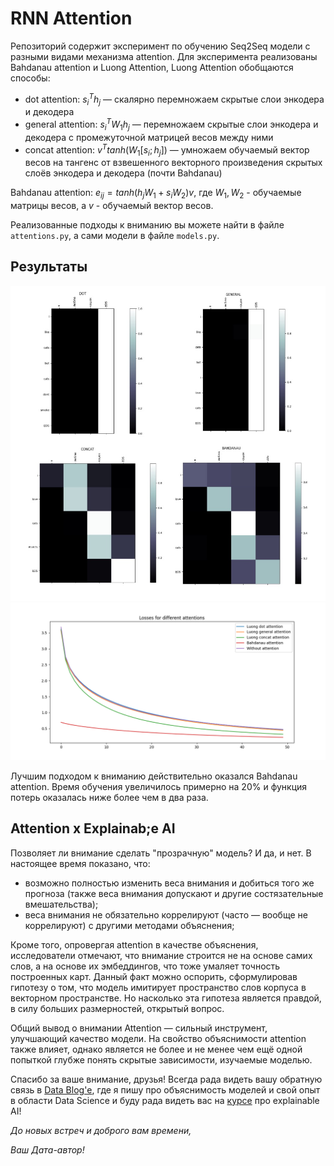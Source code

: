 # RNN Attention

Репозиторий содержит эксперимент по обучению Seq2Seq модели с разными видами механизма attention. 
Для эксперимента реализованы Bahdanau attention и Luong Attention, Luong Attention обобщаются способы: 

- dot attention: $s_i^Th_j$ — скалярно перемножаем скрытые слои энкодера и декодера
- general attention: $s_i^TW_1h_j$ —  перемножаем скрытые слои энкодера и декодера с промежуточной матрицей весов между ними
- concat attention: $v^Ttanh(W_1[s_i;h_j])$ — умножаем обучаемый вектор весов на тангенс от взвешенного векторного произведения скрытых слоёв энкодера и декодера (почти Bahdanau)

Bahdanau attention: $e_{ij} = tanh(h_jW_1 + s_iW_2)v$, где $W_1, W_2$ - обучаемые матрицы весов, а $v$ - обучаемый вектор весов.

Реализованные подходы к вниманию вы можете найти в файле `attentions.py`, а сами модели в файле `models.py`.

## Результаты
![](results/All_results.jpg)
![](results/Losses.png)

Лучшим подходом к вниманию действительно оказался Bahdanau attention. Время обучения увеличилось примерно на 20% и функция потерь оказалась ниже более чем в два раза. 

## Attention x Explainab;e AI
Позволяет ли внимание сделать "прозрачную" модель? И да, и нет. 
 В настоящее время показано, что:

- возможно полностью изменить веса внимания и добиться того же прогноза (также веса внимания допускают и другие состязательные вмешательства);
- веса внимания не обязательно коррелируют (часто — вообще не коррелируют) с другими методами объяснения;

Кроме того, опровергая attention в качестве объяснения, исследователи отмечают, что внимание строится не на основе самих слов, а на основе их эмбеддингов, что тоже умаляет точность построенных карт. Данный факт можно оспорить, сформулировав гипотезу о том, что модель имитирует пространство слов корпуса в векторном пространстве. Но насколько эта гипотеза является правдой, в силу больших размерностей, открытый вопрос. 

Общий вывод о внимании
Attention — сильный инструмент, улучшающий качество модели. На свойство объяснимости attention также влияет, однако является не более и не менее чем ещё одной попыткой глубже понять скрытые зависимости, изучаемые моделью.


Спасибо за ваше внимание, друзья!
Всегда рада видеть вашу обратную связь в [Data Blog'е](https://t.me/jdata_blog), где я пишу про объяснимость моделей и свой опыт в области Data Science и буду рада видеть вас на [курсе](https://stepik.org/a/198640) про explainable AI! 

*До новых встреч и доброго вам времени,*

*Ваш Дата-автор!*